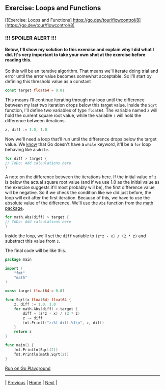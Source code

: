 ## Exercise: Loops and Functions

[[Exercise: Loops and Functions] https://go.dev/tour/flowcontrol/8](https://go.dev/tour/flowcontrol/8)

### !!! SPOILER ALERT !!!
#### Below, I'll show my solution to this exercise and explain why I did what I did. It's very important to take your own shot at the exercise before reading this. 

So this will be an iterative algorithm. That means we'll iterate doing trial and error until the error value becomes somewhat acceptable. So I'll start by defining this threshold value as a constant
```go
const target float64 = 0.01
```
This means I'll continue iterating through my loop until the difference between my last two iteration drops below this target value.
Inside the `Sqrt` function, I'll define two variables of type `float64`. The variable named `z` will hold the current square root value, while the variable `t` will hold the difference between iterations.
```go
z, diff := 1.0, 1.0
```
Now we'll need a loop that'll run until the difference drops below the target value. We [know](1-2-3-4.md) that Go doesn't have a `while` keyword, it'll be a `for` loop behaving like a `while`.  
```go
for diff > target {
// ToDo: Add calculations here
}
```
A note on the difference between the iterations here. If the initial value of `z` is below the actual square root value (and if we use 1.0 as the initial value as the exercise suggests it'll most probably will be), the first difference value will be negative. So if we check the condition like we did just before, the loop will exit after the first iteration. Because of this, we have to use the absolute value of the difference. We'll use the `Abs` function from the [math package](https://pkg.go.dev/math#Abs). 
```go
for math.Abs(diff) > target {
// ToDo: Add calculations here
}
```
Inside the loop, we'll set the `diff` variable to `(z*z - x) / (2 * z)` and substract this value from `z`.

The final code will be like this.

```go
package main

import (
	"fmt"
	"math"
)

const target float64 = 0.01

func Sqrt(x float64) float64 {
	z, diff := 1.0, 1.0
	for math.Abs(diff) > target {
		diff = (z*z - x) / (2 * z)
		z -= diff
		fmt.Printf("z:%f diff:%f\n", z, diff)
	}
	return z
}

func main() {
	fmt.Println(Sqrt(2))
	fmt.Println(math.Sqrt(2))
}
```
[Run on Go Playground](https://go.dev/play/p/F6cQayTn7kM)

---

| [Previous](5-6-7.md) | [Home](../../index.md) | [Next](9-10-11.md) |
